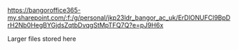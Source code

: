 https://bangoroffice365-my.sharepoint.com/:f:/g/personal/jkp23ldr_bangor_ac_uk/ErDlONUFCl9BpDrH2Nb0HegBYGjdsZqtbDvqgStMpTFQ7Q?e=pJ9H6x

Larger files stored here
